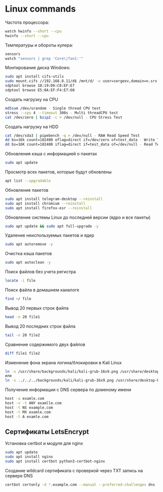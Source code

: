 # Linux commands
Частота процессора:
```bash
watch hwinfo --short --cpu
hwinfo --short --cpu
```

Температуры и обороты кулера:
```bash
sensors
watch "sensors | grep 'Core\|fan1:'" 
```

Монтирование диска Windows:
```bash
sudo apt install cifs-utils
sudo mount.cifs //192.168.8.11/d$ /mnt/d/ -o user=sergeev,domain=n.srv
sdptool browse 18:19:D6:C8:EF:E7
sdptool browse E5:0A:EF:F4:E7:60
```

Создать нагрузку на CPU
```bash
md5sum /dev/urandom - Single thread CPU test
stress --cpu 4 --timeout 300s - Multi threadCPU test
cat /dev/zero | bzip2 -c > /dev/null - CPU Stress Test
```
Создать нагрузку на HDD
```bash
cat /dev/sda3 | pipebench -q > /dev/null - RAW Read Speed Test
dd bs=16k count=102400 oflag=direct if=/dev/zero of=test_data - Write Test
dd bs=16K count=102400 iflag=direct if=test_data of=/dev/null - Read Test
```

Обновления кэша с информацией о пакетах
```bash
sudo apt update
```

Просмотр всех пакетов, которые будут обновлены
```bash
apt list --upgradable
```

Обновление пакетов
```bash
sudo apt install telegram-desktop --reinstall
sudo apt install chromium --reinstall
sudo apt install firefox-esr --reinstall
```

Обновление системы Linux до последней версии (ядро и все пакеты)
```bash
sudo apt update && sudo apt full-upgrade -y
```

Удаление неиспользуемых пакетов и ядер
```bash
sudo apt autoremove -y
```

Очистка кэша пакетов
```bash
sudo apt autoclean -y
```

Поиск файлов без учета регистра
```bash
locate -i file
```

Поиск файла в домашнем каиалоге
```bash
find ~/ file
```
Вывод 20 первых строк файла
```bash
head -n 20 file1
```

Вывод 20 последних строк файла
```bash
tail -n 20 file2
```

Сравнение содержимого двух файлов
```bash
diff file1 file2
```

Изменение фона экрана логина/блокировки в Kali Linux
```bash
ln -s /usr/share/backgrounds/kali/kali-grub-16x9.png /usr/share/desktop-base/kali-theme/login/background
или
ln -s ../../../backgrounds/kali/kali-grub-16x9.png /usr/share/desktop-base/kali-theme/login/background
```

Получение информации с DNS сервера по доменому имени
```bash
host -a examle.com
host -v -t ANY examlle.com 
host -t NS example.com
host -t MX examle.com
host -t A examle.com
```

## Сертификаты LetsEncrypt
Установка certbot и модуля для nginx
```bash
sudo apt update
sudo apt install nginx
sudo apt install certbot python3-certbot-nginx
```

Создание wildcard сертификата с проверкой через TXT запись на сервере DNS
```bash
certbot certonly -d *.example.com --manual --preferred-challenges dns
```





